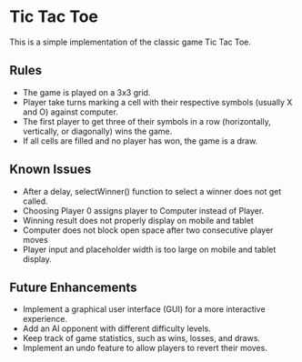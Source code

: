# Tic Tac Toe

This is a simple implementation of the classic game Tic Tac Toe.

## Rules

- The game is played on a 3x3 grid.
- Player take turns marking a cell with their respective symbols (usually X and O) against computer.
- The first player to get three of their symbols in a row (horizontally, vertically, or diagonally) wins the game.
- If all cells are filled and no player has won, the game is a draw.

## Known Issues

- After a delay, selectWinner() function to select a winner does not get called.
- Choosing Player 0 assigns player to Computer instead of Player.
- Winning result does not properly display on mobile and tablet
- Computer does not block open space after two consecutive player moves
- Player input and placeholder width is too large on mobile and tablet display.

## Future Enhancements

- Implement a graphical user interface (GUI) for a more interactive experience.
- Add an AI opponent with different difficulty levels.
- Keep track of game statistics, such as wins, losses, and draws.
- Implement an undo feature to allow players to revert their moves.
